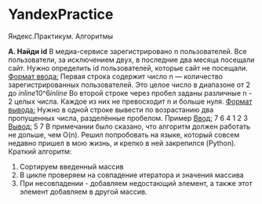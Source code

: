 # YandexPractice
Яндекс.Практикум. Алгоритмы

<b>A. Найди id</b> 
В медиа-сервисе зарегистрировано n пользователей. Все пользователи, за исключением двух, в последние два месяца посещали сайт. Нужно определить id пользователей, которые сайт не посещали.
<u>Формат ввода:</u>
Первая строка содержит число n — количество зарегистрированных пользователей. Это целое число в диапазоне от 2 до $inline$10^6$inline$
Во второй строке через пробел заданы различные n - 2 целых числа. Каждое из них не превосходит n и больше нуля.
<u>Формат вывода:</u>
Нужно в одной строке вывести по возрастанию два пропущенных числа, разделённые пробелом.
Пример
<u>Ввод:</u>
7
6 4 1 2 3
<u>Вывод:</u>
5 7
В примечании было сказано, что алгоритм должен работать не дольше, чем O(n).
Решил попробовать на языке, который совсем недавно пришел в мою жизнь, и крепко в ней закрепился (Python). 
Краткий алгоритм:
1. Сортируем введенный массив
2. В цикле проверяем на совпадение итератора и значения массива
3. При несовпадении - добавляем недостающий элемент, а также этот элемент добавляем в другой массив. 
